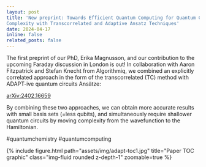 ```yaml
---
layout: post
title: 'New preprint: Towards Efficient Quantum Computing for Quantum Chemistry: Reducing Circuit
Complexity with Transcorrelated and Adaptive Ansatz Techniques'
date: 2024-04-17
inline: false
related_posts: false
---
```


The first preprint of our PhD, Erika Magnusson, and our contribution to the upcoming Faraday discussion in London is out! 
In collaboration with Aaron Fitzpatrick and Stefan Knecht from Algorithmiq, we combined an explicitly correlated approach in the form of the transcorrelated (TC) method with ADAPT-ive quantum circuits Ansätze: 

<a href='https://arxiv.org/pdf/2402.16659'> arXiv:2402.16659</a>

By combining these two approaches, we can obtain more accurate results with small basis sets (=less qubits), and simultaneously require shallower quantum circuits by moving complexity from the wavefunction to the Hamiltonian.

#quantumchemistry #quantumcomputing

{% include figure.html path="assets/img/adapt-toc1.jpg" title="Paper TOC graphic" class="img-fluid rounded z-depth-1" zoomable=true %} 


